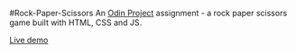 #Rock-Paper-Scissors
An [Odin Project](www.theodinproject.com) assignment - a rock paper scissors game built with HTML, CSS and JS.

[Live demo](https://maxp421.github.io/Rock-Paper-Scissors/)
